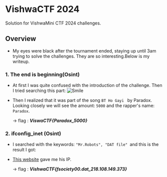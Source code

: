 # VishwaCTF 2024


Solution for VishwaMini CTF 2024 challenges.

<!--more-->
## Overview 
- My eyes were black after the tournament ended, staying up until 3am trying to solve the challenges. They are so interesting.Below is my writeup.

### 1. The end is beginning(Osint)
- At first I was quite confused with the introduction of the challenge. Then I tried searching this part: 
    ![Smile]()
- Then I realized that it was part of the song ```BT Ho Gayi ``` by Paradox. Looking closely we will see the amount: `5000` and the rapper's name: `Paradox`.

    -> flag : <b>*ViswaCTF{Paradox_5000}*</b>

### 2. ifconfig_inet (Osint)
- I searched with the keywords: `"Mr.Robots", "DAT file" `and this is the result I got:

- [This website](https://mrrobot.fandom.com/wiki/Eps1.0_hellofriend.mov?file=Ep101.jpg) gave me his IP.

    -> flag : <b> *VishwaCTF{fsociety00.dat_218.108.149.373}* </b>
